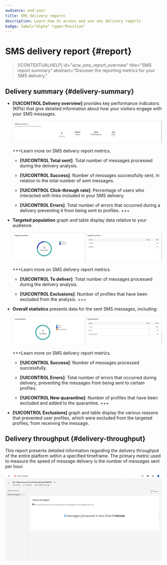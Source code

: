 ```yaml
---
audience: end-user
title: SMS delivery reports
description: Learn how to access and use sms delivery reports
badge: label="Alpha" type="Positive"
---
```

# SMS delivery report {#report}

>[!CONTEXTUALHELP]
>id="acw_sms_report_overview"
>title="SMS report summary"
>abstract="Discover the reporting metrics for your SMS delivery."

## Delivery summary {#delivery-summary}

* **[!UICONTROL Delivery overview]** provides key performance indicators (KPIs) that give detailed information about how your visitors engage with your SMS messages.

    ![](assets/reporting_sms_3.png)

    +++Learn more on SMS delivery report metrics.

    * **[!UICONTROL Total sent]**: Total number of messages processed during the delivery analysis.

    * **[!UICONTROL Success]**: Number of messages successfully sent, in relation to the total number of sent messages.

    * **[!UICONTROL Click-through rate]**: Percentage of users who interacted with links included in your SMS delivery.

    * **[!UICONTROL Errors]**: Total number of errors that occurred during a delivery preventing it from being sent to profiles.
    +++

* **Targeted population** graph and table display data relative to your audience.

    ![](assets/reporting_sms_4.png)

    +++Learn more on SMS delivery report metrics.

    * **[!UICONTROL To deliver]**: Total number of messages processed during the delivery analysis.

    * **[!UICONTROL Exclusions]**: Number of profiles that have been excluded from the analysis.
    +++


* **Overall statistics** presents data for the sent SMS messages, including:

    ![](assets/reporting_sms_5.png)

    +++Learn more on SMS delivery report metrics.

    * **[!UICONTROL Success]**: Number of messages processed successfully.

    * **[!UICONTROL Errors]**: Total number of errors that occurred during delivery, preventing the messages from being sent to certain profiles.

    * **[!UICONTROL New quarantine]**:  Number of profiles that have been excluded and added to the quarantine.
    +++

* **[!UICONTROL Exclusions]** graph and table display the various reasons that prevented user profiles, which were excluded from the targeted profiles, from receiving the message.

## Delivery throughput {#delivery-throughput}

This report presents detailed information regarding the delivery throughput of the entire platform within a specified timeframe. The primary metric used to measure the speed of message delivery is the number of messages sent per hour.

![](assets/reporting_sms_2.png)

